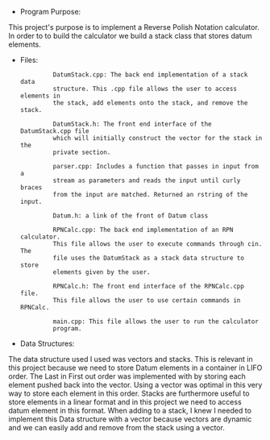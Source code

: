* Program Purpose:

This project's purpose is to implement a Reverse Polish Notation calculator. In
order to to build the calculator we build a stack class that stores datum
elements.

* Files:

               DatumStack.cpp: The back end implementation of a stack data
               structure. This .cpp file allows the user to access elements in
               the stack, add elements onto the stack, and remove the stack.

               DatumStack.h: The front end interface of the DatumStack.cpp file
               which will initially construct the vector for the stack in the
               private section.

               parser.cpp: Includes a function that passes in input from a
               stream as parameters and reads the input until curly braces
               from the input are matched. Returned an rstring of the input.

               Datum.h: a link of the front of Datum class
               
               RPNCalc.cpp: The back end implementation of an RPN calculator.
               This file allows the user to execute commands through cin. The
               file uses the DatumStack as a stack data structure to store
               elements given by the user.

               RPNCalc.h: The front end interface of the RPNCalc.cpp file.
               This file allows the user to use certain commands in RPNCalc.

               main.cpp: This file allows the user to run the calculator
               program.
               

* Data Structures:

The data structure used I used was vectors and stacks. This is relevant in this
project because we need to store Datum elements in a container in LIFO order.
The Last in First out order was implemented with by storing each element
pushed back into the vector. Using a vector was optimal in this very way to
store each element in this order. Stacks are furthermore useful to store
elements in a linear format and in this project we need to access datum element
in this format. When adding to a stack, I knew I needed to implement this Data
structure with a vector because vectors are dynamic and we can easily add and
remove from the stack using a vector.
